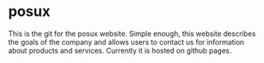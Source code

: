 posux
=====

This is the git for the posux website. Simple enough, this website describes the goals of the company and allows users to contact us for information about products and services. Currently it is hosted on github pages.
